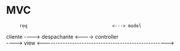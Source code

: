 # MVC 


         req                                <---> model
cliente ----> despachante <----> controller  
                                            ----> view
<---------------------------------------------------->   